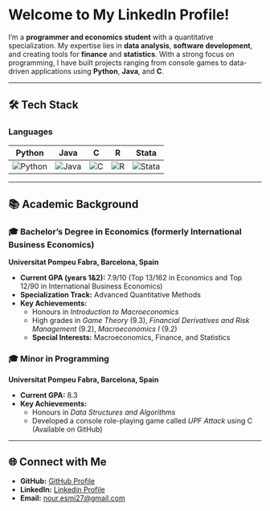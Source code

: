 # Welcome to My LinkedIn Profile!

I’m a **programmer and economics student** with a quantitative specialization. My expertise lies in **data analysis**, **software development**, and creating tools for **finance** and **statistics**. With a strong focus on programming, I have built projects ranging from console games to data-driven applications using **Python**, **Java**, and **C**.

---

## 🛠️ Tech Stack  

### **Languages**  
| Python   | Java      | C         | R         | Stata     |
|----------|-----------|-----------|-----------|-----------|
| ![Python](https://img.shields.io/badge/-Python-3776AB?logo=python&logoColor=white) | ![Java](https://img.shields.io/badge/-Java-007396?logo=java&logoColor=white) | ![C](https://img.shields.io/badge/-C-A8B9CC?logo=c&logoColor=white) | ![R](https://img.shields.io/badge/-R-276DC3?logo=r&logoColor=white) | ![Stata](https://img.shields.io/badge/-Stata-1F5081?logo=stata&logoColor=white) |
---

## 📚 Academic Background

### 🎓 **Bachelor’s Degree in Economics** (formerly International Business Economics)  
**Universitat Pompeu Fabra, Barcelona, Spain**  
- **Current GPA (years 1&2):** 7.9/10 (Top 13/162 in Economics and Top 12/90 in International Business Economics)  
- **Specialization Track:** Advanced Quantitative Methods  
- **Key Achievements:**  
  - Honours in *Introduction to Macroeconomics*  
  - High grades in *Game Theory* (9.3), *Financial Derivatives and Risk Management* (9.2), *Macroeconomics I* (9.2)  
  - **Special Interests:** Macroeconomics, Finance, and Statistics  

### 🎓 **Minor in Programming**  
**Universitat Pompeu Fabra, Barcelona, Spain**  
- **Current GPA:** 8.3  
- **Key Achievements:**  
  - Honours in *Data Structures and Algorithms*  
  - Developed a console role-playing game called *UPF Attack* using C (Available on GitHub)  

---

## 🌐 Connect with Me
- **GitHub:** [GitHub Profile](https://github.com/sunflower2732)
- **LinkedIn:** [Linkedin Profile](https://www.linkedin.com/in/nour-esbri-minambres)
- **Email:** [nour.esmi27@gmail.com](mailto:nour.esmi27@gmail.com)


